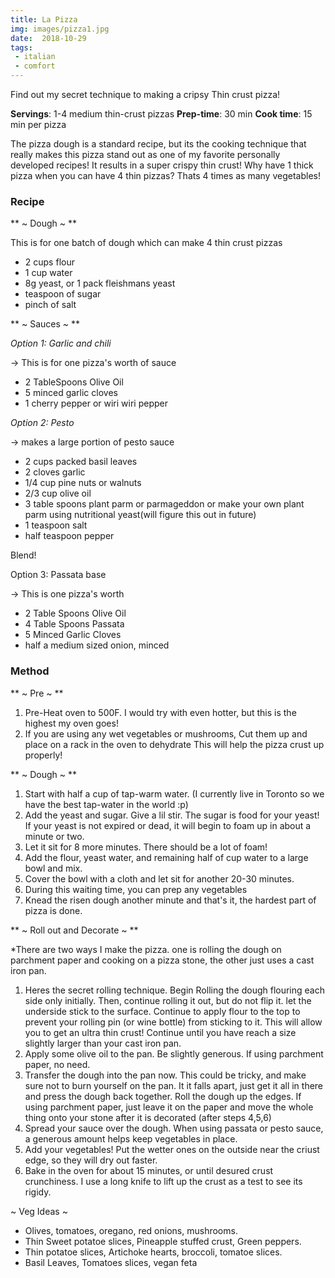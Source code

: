 ```yaml
---
title: La Pizza
img: images/pizza1.jpg
date:  2018-10-29
tags:
 - italian
 - comfort
---
```


Find out my secret technique to making a cripsy Thin crust pizza!

**Servings**: 1-4 medium thin-crust pizzas
**Prep-time**: 30 min
**Cook time**: 15 min per pizza

The pizza dough is a standard recipe, but its the cooking technique that really makes this pizza stand out as one of my favorite personally developed recipes! It results in a super crispy thin crust! Why have 1 thick pizza when you can have 4 thin pizzas? Thats 4 times as many vegetables!

### Recipe

** ~ Dough ~ **

This is for one batch of dough which can make 4 thin crust pizzas
- 2 cups flour
- 1 cup water
- 8g yeast, or 1 pack fleishmans yeast
- teaspoon of sugar
- pinch of salt

** ~ Sauces ~ **

*Option 1: Garlic and chili*

-> This is for one pizza's worth of sauce

- 2 TableSpoons Olive Oil
- 5 minced garlic cloves
- 1 cherry pepper or wiri wiri pepper

*Option 2: Pesto*

-> makes a large portion of pesto sauce

- 2 cups packed basil leaves
- 2 cloves garlic
- 1/4 cup pine nuts or walnuts
- 2/3 cup olive oil
- 3 table spoons plant parm or parmageddon or make your own plant parm using nutritional yeast(will figure this out in future)
- 1 teaspoon salt
- half teaspoon pepper

Blend!

Option 3: Passata base

-> This is one pizza's worth
- 2 Table Spoons Olive Oil
- 4 Table Spoons Passata
- 5 Minced Garlic Cloves
- half a medium sized onion, minced

### Method

** ~ Pre ~ **

1. Pre-Heat oven to 500F. I would try with even hotter, but this is the highest my oven goes!
2. If you are using any wet vegetables or mushrooms, Cut them up and place on a rack in the oven to dehydrate
This will help the pizza crust up properly!

** ~ Dough ~ **

1. Start with half a cup of tap-warm water. (I currently live in Toronto so we have the best tap-water in the world :p)
2. Add the yeast and sugar. Give a lil stir. The sugar is food for your yeast! If your yeast is not expired or dead, it will begin to foam up in about a minute or two.
3. Let it sit for 8 more minutes. There should be a lot of foam!
4. Add the flour, yeast water, and remaining half of cup water to a large bowl and mix.
5. Cover the bowl with a cloth and let sit for another 20-30 minutes.
6. During this waiting time, you can prep any vegetables
7. Knead the risen dough another minute and that's it, the hardest part of pizza is done.

** ~ Roll out and Decorate ~ **

*There are two ways I make the pizza. one is rolling the dough on parchment paper and cooking on a pizza stone, the other just uses a cast iron pan.
1. Heres the secret rolling technique. Begin Rolling the dough flouring each side only initially. Then, continue rolling it out, but do not flip it. let the underside stick to the surface. Continue to apply flour to the top to prevent your rolling pin (or wine bottle) from sticking to it. This will allow you to get an ultra thin crust! Continue until you have reach a size slightly larger than your cast iron pan.
2. Apply some olive oil to the pan. Be slightly generous. If using parchment paper, no need.
3. Transfer the dough into the pan now. This could be tricky, and make sure not to burn yourself on the pan. It it falls apart, just get it all in there and press the dough back together. Roll the dough up the edges. If using parchment paper, just leave it on the paper and move the whole thing onto your stone after it is decorated (after steps 4,5,6)
4. Spread your sauce over the dough. When using passata or pesto sauce, a generous amount helps keep vegetables in place.
5. Add your vegetables! Put the wetter ones on the outside near the criust edge, so they will dry out faster. 
6. Bake in the oven for about 15 minutes, or until desured crust crunchiness. I use a long knife to lift up the crust as a test to see its rigidy.

~ Veg Ideas ~

- Olives, tomatoes, oregano, red onions, mushrooms.
- Thin Sweet potatoe slices, Pineapple stuffed crust, Green peppers.
- Thin potatoe slices, Artichoke hearts, broccoli, tomatoe slices.
- Basil Leaves, Tomatoes slices, vegan feta


